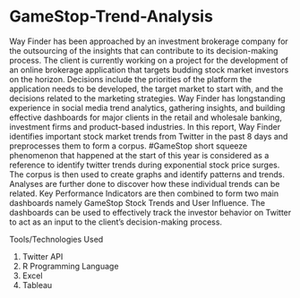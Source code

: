# GameStop-Trend-Analysis

Way Finder has been approached by an investment brokerage company for the
outsourcing of the insights that can contribute to its decision-making process. The client
is currently working on a project for the development of an online brokerage application
that targets budding stock market investors on the horizon. Decisions include the
priorities of the platform the application needs to be developed, the target market to
start with, and the decisions related to the marketing strategies. Way Finder has longstanding
experience in social media trend analytics, gathering insights, and building
effective dashboards for major clients in the retail and wholesale banking, investment
firms and product-based industries. In this report, Way Finder identifies important stock
market trends from Twitter in the past 8 days and preprocesses them to form a corpus.
#GameStop short squeeze phenomenon that happened at the start of this year is
considered as a reference to identify twitter trends during exponential stock price
surges. The corpus is then used to create graphs and identify patterns and trends.
Analyses are further done to discover how these individual trends can be related. Key
Performance Indicators are then combined to form two main dashboards namely
GameStop Stock Trends and User Influence. The dashboards can be used to effectively
track the investor behavior on Twitter to act as an input to the client’s decision-making
process.

Tools/Technologies Used
1. Twitter API
2. R Programming Language
3. Excel
4. Tableau
